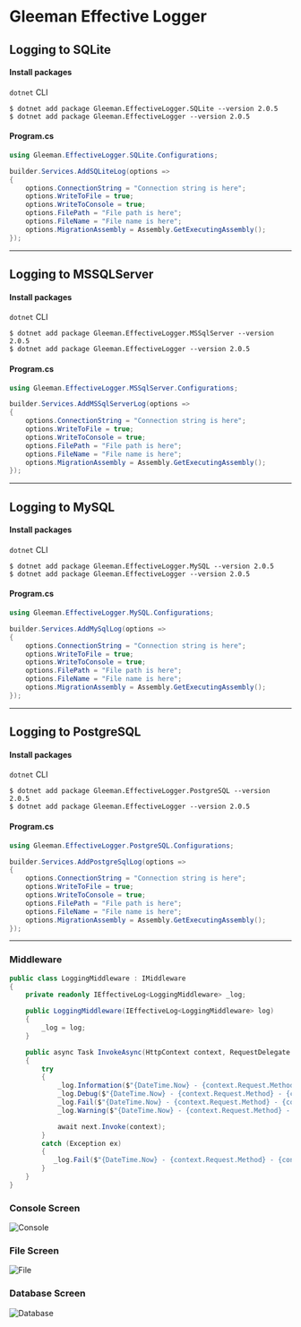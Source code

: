 # Gleeman Effective Logger


## Logging to SQLite
#### Install packages
`dotnet` CLI
```
$ dotnet add package Gleeman.EffectiveLogger.SQLite --version 2.0.5
$ dotnet add package Gleeman.EffectiveLogger --version 2.0.5
```
#### Program.cs
```csharp
using Gleeman.EffectiveLogger.SQLite.Configurations;
```
```csharp
builder.Services.AddSQLiteLog(options =>
{
    options.ConnectionString = "Connection string is here";
    options.WriteToFile = true;
    options.WriteToConsole = true;
    options.FilePath = "File path is here";
    options.FileName = "File name is here";
    options.MigrationAssembly = Assembly.GetExecutingAssembly();
});
```

<hr>

## Logging to MSSQLServer
#### Install packages
`dotnet` CLI
```
$ dotnet add package Gleeman.EffectiveLogger.MSSqlServer --version 2.0.5
$ dotnet add package Gleeman.EffectiveLogger --version 2.0.5
```
#### Program.cs
```csharp
using Gleeman.EffectiveLogger.MSSqlServer.Configurations;
```
```csharp
builder.Services.AddMSSqlServerLog(options =>
{
    options.ConnectionString = "Connection string is here";
    options.WriteToFile = true;
    options.WriteToConsole = true;
    options.FilePath = "File path is here";
    options.FileName = "File name is here";
    options.MigrationAssembly = Assembly.GetExecutingAssembly();
});
```
<hr>

## Logging to MySQL
#### Install packages
`dotnet` CLI
```
$ dotnet add package Gleeman.EffectiveLogger.MySQL --version 2.0.5
$ dotnet add package Gleeman.EffectiveLogger --version 2.0.5
```
#### Program.cs
```csharp
using Gleeman.EffectiveLogger.MySQL.Configurations;
```
```csharp
builder.Services.AddMySqlLog(options =>
{
    options.ConnectionString = "Connection string is here";
    options.WriteToFile = true;
    options.WriteToConsole = true;
    options.FilePath = "File path is here";
    options.FileName = "File name is here";
    options.MigrationAssembly = Assembly.GetExecutingAssembly();
});
```
<hr>

## Logging to PostgreSQL
#### Install packages
`dotnet` CLI
```
$ dotnet add package Gleeman.EffectiveLogger.PostgreSQL --version 2.0.5
$ dotnet add package Gleeman.EffectiveLogger --version 2.0.5
```
#### Program.cs
```csharp
using Gleeman.EffectiveLogger.PostgreSQL.Configurations;
```
```csharp
builder.Services.AddPostgreSqlLog(options =>
{
    options.ConnectionString = "Connection string is here";
    options.WriteToFile = true;
    options.WriteToConsole = true;
    options.FilePath = "File path is here";
    options.FileName = "File name is here";
    options.MigrationAssembly = Assembly.GetExecutingAssembly();
});
```
<hr>

### Middleware
```csharp
public class LoggingMiddleware : IMiddleware
{
    private readonly IEffectiveLog<LoggingMiddleware> _log;

    public LoggingMiddleware(IEffectiveLog<LoggingMiddleware> log)
    {
        _log = log;
    }

    public async Task InvokeAsync(HttpContext context, RequestDelegate next)
    {
        try
        {
            _log.Information($"{DateTime.Now} - {context.Request.Method} - {context.Request.Path} - {context.Response.StatusCode}");
            _log.Debug($"{DateTime.Now} - {context.Request.Method} - {context.Request.Path} - {context.Response.StatusCode}");
            _log.Fail($"{DateTime.Now} - {context.Request.Method} - {context.Request.Path} - {context.Response.StatusCode}");
            _log.Warning($"{DateTime.Now} - {context.Request.Method} - {context.Request.Path} - {context.Response.StatusCode}");

            await next.Invoke(context);
        }
        catch (Exception ex)
        {
           _log.Fail($"{DateTime.Now} - {context.Request.Method} - {context.Request.Path} - {context.Response.StatusCode} - {ex.Message}");
        }
    }
}
```
### Console Screen
![Console](https://github.com/oznakdn/EffectiveLogger/assets/79724084/3bf0e989-643e-4652-825d-8634d19b75c5)

### File Screen
![File](https://github.com/oznakdn/EffectiveLogger/assets/79724084/186199f3-f36e-4683-8911-823dd70f1d9f)

### Database Screen
![Database](https://github.com/oznakdn/EffectiveLogger/assets/79724084/f7235067-10a9-462f-9b24-d44db017b653)



